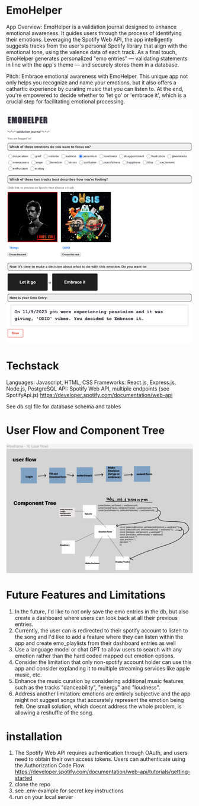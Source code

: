 # EmoHelper

App Overview: EmoHelper is a validation journal designed to enhance emotional awareness. It guides users through the process of identifying their emotions. Leveraging the Spotify Web API, the app intelligently suggests tracks from the user's personal Spotify library that align with the emotional tone, using the valence data of each track. As a final touch, EmoHelper generates personalized "emo entries" — validating statements in line with the app's theme — and securely stores them in a database.

Pitch: Embrace emotional awareness with EmoHelper. This unique app not only helps you recognize and name your emotions, but it also offers a cathartic experience by curating music that you can listen to. At the end, you're empowered to decide whether to 'let go' or 'embrace it', which is a crucial step for facilitating emotional processing.

![Alt text](emohelper-demo-screenshot.png)

# Techstack

Languages: Javascript, HTML, CSS
Frameworks: React.js, Express.js, Node.js, PostgreSQL
API: Spotify Web API, multiple endpoints (see SpotifyApi.js)
https://developer.spotify.com/documentation/web-api

See db.sql file for database schema and tables

# User Flow and Component Tree

![Alt text](<userflow wireframe screenshot.png>)

# Future Features and Limitations

1. In the future, I'd like to not only save the emo entries in the db, but also create a dashboard where users can look back at all their previous entries.
2. Currently, the user can is redirected to their spotify account to listen to the song and I'd like to add a feature where they can listen within the app and create emo_playlists from their dashboard entries as well
3. Use a language model or chat GPT to allow users to search with any emotion rather than the hard coded mapped out emotion options.
4. Consider the limitation that only non-spotify account holder can use this app and consider explanding it to multiple streaming services like apple music, etc.
5. Enhance the music curation by considering additional music features such as the tracks "danceability", "energy" and "loudness".
6. Address another limitation: emotions are entirely subjective and the app might not suggest songs that accurately represent the emotion being felt. One small solution, which doesnt address the whole problem, is allowing a reshuffle of the song.

# installation

1. The Spotify Web API requires authentication through OAuth, and users need to obtain their own access tokens. Users can authenticate using the Authorization Code Flow.
   https://developer.spotify.com/documentation/web-api/tutorials/getting-started
2. clone the repo
3. see .env-example for secret key instructions
4. run on your local server
